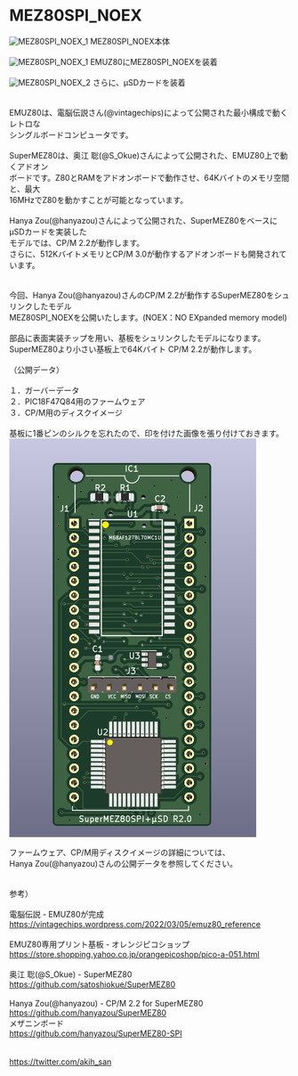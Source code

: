 # MEZ80SPI_NOEX
![MEZ80SPI_NOEX_1](https://github.com/akih-san/MEZ80SPI_NOEX/blob/main/Photos/P1020304.JPG)
MEZ80SPI_NOEX本体<br>
<br>
![MEZ80SPI_NOEX_1](https://github.com/akih-san/MEZ80SPI_NOEX/blob/main/Photos/P1020307.JPG)
EMUZ80にMEZ80SPI_NOEXを装着<br>
<br>
![MEZ80SPI_NOEX_2](https://github.com/akih-san/MEZ80SPI_NOEX/blob/main/Photos/P1020305.JPG)
さらに、μSDカードを装着<br>
<br>
<br>
EMUZ80は、電脳伝説さん(@vintagechips)によって公開された最小構成で動くレトロな<br>
シングルボードコンピュータです。<br>
<br>
SuperMEZ80は、奥江 聡(@S_Okue)さんによって公開された、EMUZ80上で動くアドオン<br>
ボードです。Z80とRAMをアドオンボードで動作させ、64Kバイトのメモリ空間と、最大<br>
16MHzでZ80を動かすことが可能となっています。<br>
<br>
Hanya Zou(@hanyazou)さんによって公開された、SuperMEZ80をベースにμSDカードを実装した<br>
モデルでは、CP/M 2.2が動作します。<br>
さらに、512KバイトメモリとCP/M 3.0が動作するアドオンボードも開発されています。<br>
<br>
<br>
今回、Hanya Zou(@hanyazou)さんのCP/M 2.2が動作するSuperMEZ80をシュリンクしたモデル<br>
MEZ80SPI_NOEXを公開いたします。(NOEX：NO EXpanded memory model)<br>
<br>
部品に表面実装チップを用い、基板をシュリンクしたモデルになります。<br>
SuperMEZ80より小さい基板上で64Kバイト CP/M 2.2が動作します。<br>
<br>
（公開データ）<br>
<br>
１．ガーバーデータ<br>
２．PIC18F47Q84用のファームウェア<br>
３．CP/M用のディスクイメージ<br>
<br>
基板に1番ピンのシルクを忘れたので、印を付けた画像を張り付けておきます。<br>
![MEZ80SPI_NOEX_3](https://github.com/akih-san/MEZ80SPI_NOEX/blob/main/MEZ80SPI_NOEX.png)

ファームウェア、CP/M用ディスクイメージの詳細については、<br>
Hanya Zou(@hanyazou)さんの公開データを参照してください。<br>
<br>
<br>
参考）<br>
<br>
電脳伝説 - EMUZ80が完成  
https://vintagechips.wordpress.com/2022/03/05/emuz80_reference<br>
<br>
EMUZ80専用プリント基板 - オレンジピコショップ<br>
https://store.shopping.yahoo.co.jp/orangepicoshop/pico-a-051.html<br>
<br>
奥江 聡(@S_Okue) - SuperMEZ80<br>
https://github.com/satoshiokue/SuperMEZ80<br>
<br>
Hanya Zou(@hanyazou) - CP/M 2.2 for SuperMEZ80<br>
https://github.com/hanyazou/SuperMEZ80<br>
メザニンボード<br>
https://github.com/hanyazou/SuperMEZ80-SPI<br>
<br>
<br>
https://twitter.com/akih_san<br>
